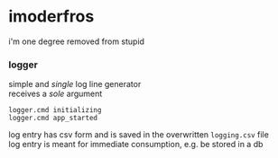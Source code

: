 # imoderfros
i'm one degree removed from stupid   
### logger
simple and *single* log line generator   
receives a *sole* argument   
```
logger.cmd initializing
logger.cmd app_started
```
log entry has csv form and is saved in the overwritten `logging.csv` file   
log entry is meant for immediate consumption, e.g. be stored in a db   